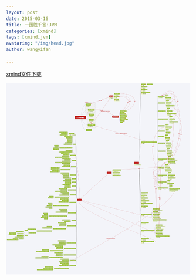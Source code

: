 ```yaml
---
layout: post
date: 2015-03-16
title: 一图胜千言:JVM
categories: [xmind]
tags: [xmind,jvm]
avatarimg: "/img/head.jpg"
author: wangyifan

---
```


[xmind文件下载](/mind/jvm.xmind)


<!-- more -->

![](/assets/mind/jvm.png)
